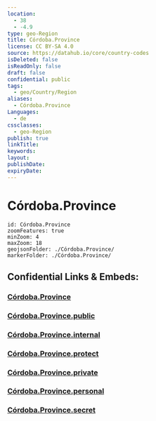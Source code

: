 ```yaml
---
location:
  - 38
  - -4.9
type: geo-Region
title: Córdoba.Province
license: CC BY-SA 4.0
source: https://datahub.io/core/country-codes
isDeleted: false
isReadOnly: false
draft: false
confidential: public
tags:
  - geo/Country/Region
aliases:
  - Córdoba.Province
Languages:
  - de
cssclasses:
  - geo-Region
publish: true
linkTitle:
keywords:
layout:
publishDate:
expiryDate:
---
```


# Córdoba.Province

```leaflet
id: Córdoba.Province
zoomFeatures: true 
minZoom: 4 
maxZoom: 18
geojsonFolder: ./Córdoba.Province/
markerFolder: ./Córdoba.Province/
```


## Confidential Links & Embeds: 

### [Córdoba.Province](/_Standards/Earth/Continent/Europe/Europe~South/Spain/Provinces~Spain/Andalusia/Córdoba.Province.md) 

### [Córdoba.Province.public](/_public/Earth/Continent/Europe/Europe~South/Spain/Provinces~Spain/Andalusia/Córdoba.Province.public.md) 

### [Córdoba.Province.internal](/_internal/Earth/Continent/Europe/Europe~South/Spain/Provinces~Spain/Andalusia/Córdoba.Province.internal.md) 

### [Córdoba.Province.protect](/_protect/Earth/Continent/Europe/Europe~South/Spain/Provinces~Spain/Andalusia/Córdoba.Province.protect.md) 

### [Córdoba.Province.private](/_private/Earth/Continent/Europe/Europe~South/Spain/Provinces~Spain/Andalusia/Córdoba.Province.private.md) 

### [Córdoba.Province.personal](/_personal/Earth/Continent/Europe/Europe~South/Spain/Provinces~Spain/Andalusia/Córdoba.Province.personal.md) 

### [Córdoba.Province.secret](/_secret/Earth/Continent/Europe/Europe~South/Spain/Provinces~Spain/Andalusia/Córdoba.Province.secret.md)


